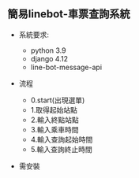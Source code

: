 ## 簡易linebot-車票查詢系統

- 系統要求:
    - python 3.9
    - django 4.12
    - line-bot-message-api

- 流程
    - 0.start(出現選單)
    - 1.取得起始站點
    - 2.輸入終點站點
    - 3.輸入乘車時間
    - 4.輸入查詢起始時間
    - 5.輸入查詢終止時間
- 需安裝
